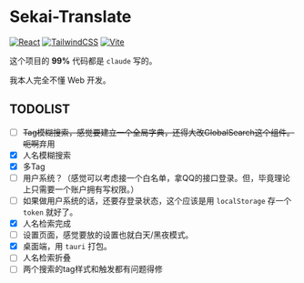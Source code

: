 # Sekai-Translate

[![React](https://img.shields.io/badge/React-20232A?style=for-the-badge&logo=react&logoColor=61DAFB)](https://reactjs.org/)  [![TailwindCSS](https://img.shields.io/badge/Tailwind_CSS-38B2AC?style=for-the-badge&logo=tailwind-css&logoColor=white)](https://tailwindcss.com/)  [![Vite](https://img.shields.io/badge/Vite-646CFF?style=for-the-badge&logo=vite&logoColor=white)](https://vitejs.dev/)

这个项目的 **99%** 代码都是 `claude` 写的。

我本人完全不懂 Web 开发。

## TODOLIST

- [ ] ~~Tag模糊搜索，感觉要建立一个全局字典，还得大改GlobalSearch这个组件。呃啊~~弃用
- [x] 人名模糊搜索
- [x] 多Tag
- [ ] 用户系统？（感觉可以考虑接一个白名单，拿QQ的接口登录。但，毕竟理论上只需要一个账户拥有写权限。）
- [ ] 如果做用户系统的话，还要存登录状态，这个应该是用 `localStorage` 存一个 `token` 就好了。
- [x] 人名检索完成
- [ ] 设置页面，感觉要放的设置也就白天/黑夜模式。
- [x] 桌面端，用 `tauri` 打包。
- [ ] 人名检索折叠
- [ ] 两个搜索的tag样式和触发都有问题得修